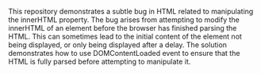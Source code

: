 This repository demonstrates a subtle bug in HTML related to manipulating the innerHTML property. The bug arises from attempting to modify the innerHTML of an element before the browser has finished parsing the HTML. This can sometimes lead to the initial content of the element not being displayed, or only being displayed after a delay. The solution demonstrates how to use DOMContentLoaded event to ensure that the HTML is fully parsed before attempting to manipulate it.